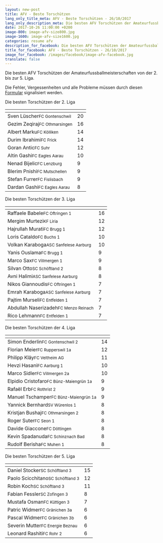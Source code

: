 ```yaml
---
layout: new-post
title: AFV - Beste Torschützen
lang_only_title_meta: AFV - Beste Torschützen - 26/10/2017
lang_only_description_meta: Die besten AFV Torschützen der Amateurfussballmeisterschaften von der 2. bis zur 5. Liga - 26/10/2017
date: 2017-10-26 11:00:00 +0200
image-800: image-afv-size800.jpg
image-1600: image-afv-size1600.jpg
categories: resume afv
description_for_facebook: Die besten AFV Torschützen der Amateurfussballmeisterschaften von der 2. bis zur 5. Liga
title_for_facebook: AFV - Beste Torschützen - 26/10/2017
image_for_facebook: /images/facebook/image-afv-facebook.jpg
translate: false
---
```

Die besten AFV Torschützen der Amateurfussballmeisterschaften von der 2. bis zur 5. Liga.

Die Fehler, Vergessenheiten und alle Probleme müssen durch diesen <a href="/formular-fehlermeldung">Formular</a> signalisiert werden.

Die besten Torschützen der 2. Liga

<table class="table"><thead><tr><th><i class="fa fa-male"></i></th><th><i class="fa fa-futbol-o"></i></th></tr></thead><tbody><tr><td>Sven Lüscher<span class='d-block team-name'><small>FC Gontenschwil</small></span></td><td>20</td></tr><tr><td>Gezim Zeqiraj<span class='d-block team-name'><small>FC Othmarsingen</small></span></td><td>16</td></tr><tr><td>Albert Marku<span class='d-block team-name'><small>FC Kölliken</small></span></td><td>14</td></tr><tr><td>Durim Ibrahimi<span class='d-block team-name'><small>FC Frick</small></span></td><td>14</td></tr><tr><td>Goran Antic<span class='d-block team-name'><small>FC Suhr</small></span></td><td>12</td></tr><tr><td>Altin Gashi<span class='d-block team-name'><small>FC Eagles Aarau</small></span></td><td>10</td></tr><tr><td>Nenad Bijelic<span class='d-block team-name'><small>FC Lenzburg</small></span></td><td>9</td></tr><tr><td>Blerim Pnishi<span class='d-block team-name'><small>FC Mutschellen</small></span></td><td>9</td></tr><tr><td>Stefan Furrer<span class='d-block team-name'><small>FC Fislisbach</small></span></td><td>9</td></tr><tr><td>Dardan Gashi<span class='d-block team-name'><small>FC Eagles Aarau</small></span></td><td>8</td></tr></tbody></table>

Die besten Torschützen der 3. Liga

<table class="table"><thead><tr><th><i class="fa fa-male"></i></th><th><i class="fa fa-futbol-o"></i></th></tr></thead><tbody><tr><td>Raffaele Babele<span class='d-block team-name'><small>FC Oftringen 1</small></span></td><td>16</td></tr><tr><td>Mergim Murtezi<span class='d-block team-name'><small>KF Liria</small></span></td><td>12</td></tr><tr><td>Hajrullah Murati<span class='d-block team-name'><small>FC Brugg 1</small></span></td><td>12</td></tr><tr><td>Loris Cataldo<span class='d-block team-name'><small>FC Buchs 1</small></span></td><td>10</td></tr><tr><td>Volkan Karaboga<span class='d-block team-name'><small>ASC Sanfelese Aarburg</small></span></td><td>10</td></tr><tr><td>Yanis Ouslama<span class='d-block team-name'><small>FC Brugg 1</small></span></td><td>9</td></tr><tr><td>Marco Sax<span class='d-block team-name'><small>FC Villmergen 1</small></span></td><td>9</td></tr><tr><td>Silvan Otto<span class='d-block team-name'><small>SC Schöftland 2</small></span></td><td>8</td></tr><tr><td>Avni Halimi<span class='d-block team-name'><small>ASC Sanfelese Aarburg</small></span></td><td>8</td></tr><tr><td>Nikos Giannoudis<span class='d-block team-name'><small>FC Oftringen 1</small></span></td><td>7</td></tr><tr><td>Emrah Karaboga<span class='d-block team-name'><small>ASC Sanfelese Aarburg</small></span></td><td>7</td></tr><tr><td>Pajtim Murseli<span class='d-block team-name'><small>FC Entfelden 1</small></span></td><td>7</td></tr><tr><td>Abdullah Naserizadeh<span class='d-block team-name'><small>FC Menzo Reinach</small></span></td><td>7</td></tr><tr><td>Rico Lehmann<span class='d-block team-name'><small>FC Entfelden 1</small></span></td><td>7</td></tr></tbody></table>

Die besten Torschützen der 4. Liga

<table class="table"><thead><tr><th><i class="fa fa-male"></i></th><th><i class="fa fa-futbol-o"></i></th></tr></thead><tbody><tr><td>Simon Enderlin<span class='d-block team-name'><small>FC Gontenschwil 2</small></span></td><td>14</td></tr><tr><td>Florian Meier<span class='d-block team-name'><small>FC Rupperswil 1a</small></span></td><td>12</td></tr><tr><td>Philipp Kläy<span class='d-block team-name'><small>FC Veltheim AG</small></span></td><td>11</td></tr><tr><td>Hevzi Hasani<span class='d-block team-name'><small>FC Aarburg 1</small></span></td><td>10</td></tr><tr><td>Marco Sidler<span class='d-block team-name'><small>FC Villmergen 2a</small></span></td><td>10</td></tr><tr><td>Elpidio Cristofaro<span class='d-block team-name'><small>FC Bünz-Maiengrün 1a</small></span></td><td>9</td></tr><tr><td>Rafaël Erb<span class='d-block team-name'><small>FC Rothrist 2</small></span></td><td>9</td></tr><tr><td>Manuel Tschamper<span class='d-block team-name'><small>FC Bünz-Maiengrün 1a</small></span></td><td>9</td></tr><tr><td>Yannick Bernhard<span class='d-block team-name'><small>SV Würenlos 1</small></span></td><td>8</td></tr><tr><td>Kristjan Bushaj<span class='d-block team-name'><small>FC Othmarsingen 2</small></span></td><td>8</td></tr><tr><td>Roger Suter<span class='d-block team-name'><small>FC Seon 1</small></span></td><td>8</td></tr><tr><td>Davide Giaccone<span class='d-block team-name'><small>FC Döttingen</small></span></td><td>8</td></tr><tr><td>Kevin Spadanuda<span class='d-block team-name'><small>FC Schinznach Bad</small></span></td><td>8</td></tr><tr><td>Rudolf Berisha<span class='d-block team-name'><small>FC Muhen 1</small></span></td><td>8</td></tr></tbody></table>

Die besten Torschützen der 5. Liga

<table class="table"><thead><tr><th><i class="fa fa-male"></i></th><th><i class="fa fa-futbol-o"></i></th></tr></thead><tbody><tr><td>Daniel Stocker<span class='d-block team-name'><small>SC Schöftland 3</small></span></td><td>15</td></tr><tr><td>Paolo Scicchitano<span class='d-block team-name'><small>SC Schöftland 3</small></span></td><td>12</td></tr><tr><td>Robin Koch<span class='d-block team-name'><small>SC Schöftland 3</small></span></td><td>11</td></tr><tr><td>Fabian Fessler<span class='d-block team-name'><small>SC Zofingen 3</small></span></td><td>8</td></tr><tr><td>Mustafa Osman<span class='d-block team-name'><small>FC Küttigen 3</small></span></td><td>7</td></tr><tr><td>Patric Widmer<span class='d-block team-name'><small>FC Gränichen 3a</small></span></td><td>6</td></tr><tr><td>Pascal Widmer<span class='d-block team-name'><small>FC Gränichen 3b</small></span></td><td>6</td></tr><tr><td>Severin Mutter<span class='d-block team-name'><small>FC Energie Beznau</small></span></td><td>6</td></tr><tr><td>Leonard Rashiti<span class='d-block team-name'><small>FC Rohr 2</small></span></td><td>6</td></tr></tbody></table>

